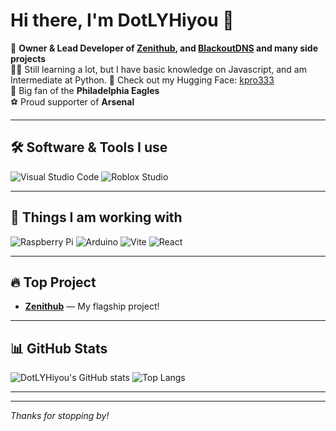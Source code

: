 # Hi there, I'm DotLYHiyou 👋

🚀 **Owner & Lead Developer of [Zenithub](https://github.com/DotLYHiyou/Zenithub), and [BlackoutDNS](https://github.com/DotLYHiyou/BlackoutDNS) and many side projects**  
🧑‍💻 Still learning a lot, but I have basic knowledge on Javascript, and am Intermediate at Python.
🤗 Check out my Hugging Face: [kpro333](https://huggingface.co/kpro333)  
🏈 Big fan of the **Philadelphia Eagles**  
⚽️ Proud supporter of **Arsenal**

---

## 🛠️ Software & Tools I use

![Visual Studio Code](https://img.shields.io/badge/Visual%20Studio%20Code-0078d7?style=for-the-badge&logo=data:image/png;base64,iVBORw0KGgoAAAANSUhEUgAAABgAAAAYCAYAAADgdz34AAAACXBIWXMAAAsSAAALEgHS[...])
![Roblox Studio](https://img.shields.io/badge/Roblox%20Studio-00A2FF?logo=robloxstudio&logoColor=fff&style=for-the-badge)

---

## 🧰 Things I am working with

![Raspberry Pi](https://img.shields.io/badge/-RaspberryPi-C51A4A?style=for-the-badge&logo=Raspberry-Pi)
![Arduino](https://img.shields.io/badge/-Arduino-C51A4A?style=for-the-badge&logo=Arduino)
![Vite](https://img.shields.io/badge/Vite-646CFF?style=for-the-badge&logo=vite&logoColor=white)
![React](https://img.shields.io/badge/React-0000?style=for-the-badge&logo=React&logoColor=blue)


---

## 🔥 Top Project

- [**Zenithub**](https://github.com/DotLYHiyou/Zenithub) — My flagship project!

---

## 📊 GitHub Stats

![DotLYHiyou's GitHub stats](https://github-readme-stats.vercel.app/api?username=DotLYHiyou&show_icons=true&theme=radical)
![Top Langs](https://github-readme-stats.vercel.app/api/top-langs/?username=DotLYHiyou&layout=compact&theme=radical)

---

---

_Thanks for stopping by!_
